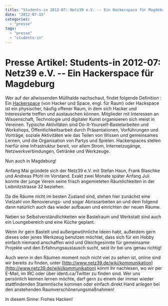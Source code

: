 ```yaml
---
title: "Students-in 2012-07: Netz39 e.V. -- Ein Hackerspace für Magdeburg"
date: "2012-07-15"
categories: 
  - "presse"
tags: 
  - "presse"
  - "students-in"
---
```


# Presse Artikel: Students-in 2012-07: Netz39 e.V. -- Ein Hackerspace für Magdeburg

Wer auf der allwissenden Müllhalde nachschaut, findet folgende Definition : Ein [Hackerspace](http://de.wikipedia.org/wiki/Hackerspace) (von Hacker und Space, engl. für Raum) oder Hackspace ist ein physischer, häufig offener Raum, in dem sich Hacker und Interessierte treffen und austauschen können. Mitglieder mit Interessen an Wissenschaft, Technologie und digitaler Kunst organisieren sich meist in Vereinen. Typische Aktivitäten sind Do-It-Yourself-Bastelarbeiten und Workshops, Öffentlichkeitsarbeit durch Präsentationen, Vorführungen und Vorträge, soziale Aktivitäten wie das Teilen von Wissen und gemeinsames Lernen, und die Organisation von Partys und Spielen. Hackerspaces stellen hierfür eine Infrastruktur bereit, vor allem Strom, Internetzugänge, Netzwerkverbindungen, Getränke und Werkzeuge.

Nun auch in Magdeburg!

Anfang Mai gründete sich der Netz39 e.V. mit Stefan Haun, Frank Blaschke und Andreas Pfohl im Vorstand. Exakt zwei Monate später Anfang Juli konnte der junge Verein seine frisch angemieteten Räumlichkeiten in der Leibnitzstrasse 32 beziehen.

Da die Räume nicht im besten Zustand sind, stehen hier zunächst eine Vielzahl von Renovierungs- und sogar Abrissarbeiten an und dem folgend dann natürlich auch das wieder aufbauen und einrichten der neuen Räume.

Neben so Selbstverständlichkeiten wie Bastelraum und Werkstatt sind auch ein Loungebereich und eine Küche geplant.

Wenn ihr gern Bastelt und außergewöhnliche Ideen habt, außerdem gern dieses oder jenes Werkzeug benutzen möchtet, dass sich für ein Hobby einfach niemand anschaffen wird und Gleichgesinnte für gemeinsame Projekte und den Erfahrungsaustausch sucht, seid ihr bei uns genau richtig!

Auch wenn in den Räumen moment noch nicht viel zu sehen ist, online sind wir bereits zu finden, unter [http://www.netz39.de/wiki/kommunikation](http://www.netz39.de/wiki/kommunikation) könnt ihr nachlesen, wo wir per E-Mail, im IRC oder über identi.ca/Twitter zu finden sind. Wer uns persönlich kennen lernen möchte, darf gern zu einem der immer wieder stattfindenden Stammtische kommen oder einfach direkt Hand anlegen bei den anstehenden Raumverschönerungsmaßnahmen!

In diesem Sinne: Frohes Hacken!
